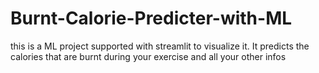 # Burnt-Calorie-Predicter-with-ML
this is a ML project supported with streamlit to visualize it. It predicts the calories that are burnt during your exercise and all your other infos
